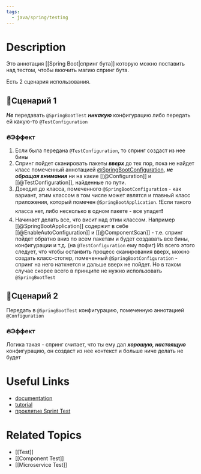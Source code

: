 ```yaml
---
tags:
  - java/spring/testing
---
```

# Description
Это аннотация [[Spring Boot|спринг бута]] которую можно поставить над тестом, чтобы вкючить магию спринг бута.

Есть 2 сценария использования.

## 🚩Сценарий 1
***Не*** передавать `@SpringBootTest` ***никакую*** конфигурацию либо передать ей какую-то `@TestConfiguration` 
### 🔥Эффект
1) Если была передана `@TestConfiguration`, то спринг создаст из нее бины
2) Спринг пойдет сканировать пакеты ***вверх*** до тех пор, пока не найдет класс помеченный аннотацией [@SpringBootConfiguration](https://docs.spring.io/spring-boot/docs/current/api/org/springframework/boot/SpringBootConfiguration.html), ***не обращая внимания*** ни на какие [[@Configuration]] и [[@TestConfiguration]], найденные по пути.
3) Доходит до класса, помеченного `@SpringBootConfiguration` - как вариант, этим классом в том числе может являтся и главный класс приложения, который помечен `@SpringBootApplication`. ❗Если такого класса нет, либо несколько в одном пакете - все упадет❗
4) Начинает делать все, что висит над этим классом. Например [[@SpringBootApplication]] содержит в себе [[@EnableAutoConfiguration]]  и [[@ComponentScan]] - т.е. спринг пойдет обратно вниз по всем пакетам и будет создавать все бины, конфигурации и т.д. (на `@TestConfiguration` ему пофиг)
Из всего этого следует, что чтобы останвить процесс сканирования вверх, можно создать класс-стопер, помеченный `@SpringBootConfiguration` - спринг на него наткнется и дальше вверх не пойдет. Но в таком случае скорее всего в принципе не нужно использовать `@SpringBootTest`


## 🚩Сценарий 2
Передать в `@SpringBootTest` конфигурацию, помеченную аннотацией `@Configuration`
### 🔥Эффект
Логика такая - спринг считает, что ты ему дал ***хорошую, настоящую*** конфигурацию, он создаст из нее контекст и больше ниче делать не будет


# Useful Links
- [documentation](https://docs.spring.io/spring-boot/docs/current/api/org/springframework/boot/test/context/SpringBootTest.html)
- [tutorial](https://www.baeldung.com/spring-boot-testing)
- [проклятие Sprint Test](https://www.youtube.com/watch?v=7mZqJShu_3c)

# Related Topics
- [[Test]]
- [[Component Test]]
- [[Microservice Test]]